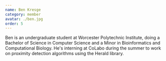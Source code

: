 ```yaml
---
name: Ben Kresge
category: member
avatar: ./ben.jpg
order: 5
---
```


Ben is an undergraduate student at Worcester Polytechnic Institute, doing a Bachelor of Science in Computer Science and a Minor in Bioinformatics and Computational Biology. He's interning at CoLabo during the summer to work on proximity detection algorithms using the Herald library.
